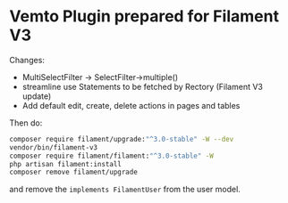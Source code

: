 # Vemto Plugin prepared for Filament V3

Changes:

- MultiSelectFilter -> SelectFilter->multiple()
- streamline use Statements to be fetched by Rectory (Filament V3 update)
- Add default edit, create, delete actions in pages and tables

Then do:

```bash
composer require filament/upgrade:"^3.0-stable" -W --dev
vendor/bin/filament-v3
composer require filament/filament:"^3.0-stable" -W
php artisan filament:install
composer remove filament/upgrade
```

and remove the `implements FilamentUser` from the user model.
